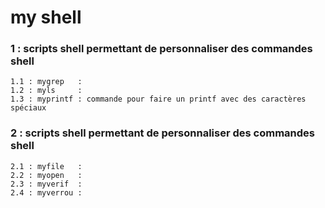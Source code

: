 # my shell
### 1 : scripts shell permettant de personnaliser des commandes shell
```
1.1 : mygrep   :
1.2 : myls     :
1.3 : myprintf : commande pour faire un printf avec des caractères spéciaux
```
### 2 : scripts shell permettant de personnaliser des commandes shell
```
2.1 : myfile   :
2.2 : myopen   :
2.3 : myverif  :
2.4 : myverrou :
```
